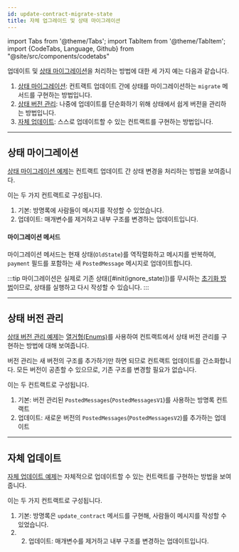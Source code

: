 ```yaml
---
id: update-contract-migrate-state
title: 자체 업그레이드 및 상태 마이그레이션
---
```


import Tabs from '@theme/Tabs';
import TabItem from '@theme/TabItem';
import {CodeTabs, Language, Github} from "@site/src/components/codetabs"

업데이트 및 [상태 마이그레이션](../../2.develop/upgrade.md)을 처리하는 방법에 대한 세 가지 예는 다음과 같습니다.
1. [상태 마이그레이션](https://github.com/near-examples/update-migrate-rust/tree/main/contracts/basic-updates): 컨트랙트 업데이트 간에 상태를 마이그레이션하는 `migrate` 메서드를 구현하는 방법입니다.
2. [상태 버전 관리](https://github.com/near-examples/update-migrate-rust/tree/main/contracts/enum-updates): 나중에 업데이트를 단순화하기 위해 상태에서 쉽게 버전을 관리하는 방법입니다.
3. [자체 업데이트](https://github.com/near-examples/update-migrate-rust/tree/main/contracts/self-updates): 스스로 업데이트할 수 있는 컨트랙트를 구현하는 방법입니다.

---

## 상태 마이그레이션
[상태 마이그레이션 예제](https://github.com/near-examples/update-migrate-rust/tree/main/contracts/basic-updates)는 컨트랙트 업데이트 간 상태 변경을 처리하는 방법을 보여줍니다.

이는 두 가지 컨트랙트로 구성됩니다.
1. 기본: 방명록에 사람들이 메시지를 작성할 수 있었습니다.
2. 업데이트: 매개변수를 제거하고 내부 구조를 변경하는 업데이트입니다.

<CodeTabs>
  <Language value="🦀 Rust" language="rust">
    <Github fname="migrate.rs"
            url="https://github.com/near-examples/update-migrate-rust/blob/main/contracts/basic-updates/update/src/migrate.rs"
            start="20" end="44" />
  </Language>
</CodeTabs>

#### 마이그레이션 메서드
마이그레이션 메서드는 현재 상태(`OldState`)를 역직렬화하고 메시지를 반복하여, `payment` 필드를 포함하는 새 `PostedMessage` 메시지로 업데이트합니다.

:::tip
마이그레이션은 실제로 기존 상태([#init(ignore_state)])를 무시하는 [초기화 방법](../../2.develop/contracts/anatomy.md#initialization-method)이므로, 상태를 실행하고 다시 작성할 수 있습니다.
:::

---

## 상태 버전 관리
[상태 버전 관리 예제](https://github.com/near-examples/update-migrate-rust/tree/main/contracts/enum-updates)는 [열거형(Enums)](https://doc.rust-lang.org/book/ch06-01-defining-an-enum.html)를 사용하여 컨트랙트에서 상태 버전 관리를 구현하는 방법에 대해 보여줍니다.

버전 관리는 새 버전의 구조를 추가하기만 하면 되므로 컨트랙트 업데이트를 간소화합니다. 모든 버전이 공존할 수 있으므로, 기존 구조를 변경할 필요가 없습니다.

이는 두 컨트랙트로 구성됩니다.
1. 기본: 버전 관리된 `PostedMessages`(`PostedMessagesV1`)를 사용하는 방명록 컨트랙트
2. 업데이트: 새로운 버전의 `PostedMessages`(`PostedMessagesV2`)를 추가하는 업데이트

<CodeTabs>
  <Language value="🦀 Rust" language="rust">
    <Github fname="versioned_msg.rs"
            url="https://github.com/near-examples/update-migrate-rust/blob/main/contracts/enum-updates/update/src/versioned_msg.rs"
            start="22" end="40" />
  </Language>
</CodeTabs>

---

## 자체 업데이트
[자체 업데이트 예제](https://github.com/near-examples/update-migrate-rust/tree/main/contracts/self-updates)는 자체적으로 업데이트할 수 있는 컨트랙트를 구현하는 방법을 보여줍니다.

이는 두 가지 컨트랙트로 구성됩니다.
1. 기본: 방명록은 `update_contract` 메서드를 구현해, 사람들이 메시지를 작성할 수 있었습니다.
2. 2. 업데이트: 매개변수를 제거하고 내부 구조를 변경하는 업데이트입니다.

<CodeTabs>
  <Language value="🦀 Rust" language="rust">
    <Github fname="update.rs"
            url="https://github.com/near-examples/update-migrate-rust/blob/main/contracts/self-updates/base/src/update.rs"
            start="10" end="28" />
  </Language>
</CodeTabs>